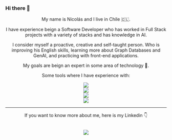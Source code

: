 ### Hi there 👋
<div style="text-align: center">

My name is Nicolás and I live in Chile 🇨🇱.

I have experience beign a Software Developer who has worked in Full Stack projects with a variety of stacks and has knowledge in AI.

I consider myself a proactive, creative and self-taught person. Who is improving his English skills, learning more about Graph Databases and GenAI, and practicing with front-end applications.

My goals are beign an expert in some area of technology 🦾.

Some tools where I have experience with:

<img src="https://skillicons.dev/icons?&i=py,bash,js,ts" /><br>
<img src="https://skillicons.dev/icons?i=tensorflow,pytorch" /><br>
<img src="https://skillicons.dev/icons?&i=fastapi,django,flask,nodejs,nestjs,docker,git" /><br>
<img src="https://skillicons.dev/icons?i=css,nextjs,react,redux,vue,vuetify,tailwind,bootstrap,materialui"/><br>


<hr>
If you want to know more about me, here is my Linkedin 👇

<br><a class="in-line-center" href="https://www.linkedin.com/in/medina-nicolas/"><img src="https://skillicons.dev/icons?i=linkedin"/></a>
</div>
